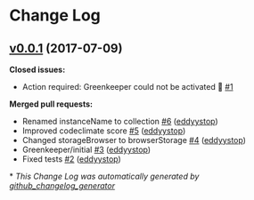 # Change Log

## [v0.0.1](https://github.com/feathersjs/feathers-offline-log/tree/v0.0.1) (2017-07-09)
**Closed issues:**

- Action required: Greenkeeper could not be activated 🚨 [\#1](https://github.com/feathersjs/feathers-offline-log/issues/1)

**Merged pull requests:**

- Renamed instanceName to collection [\#6](https://github.com/feathersjs/feathers-offline-log/pull/6) ([eddyystop](https://github.com/eddyystop))
- Improved codeclimate score [\#5](https://github.com/feathersjs/feathers-offline-log/pull/5) ([eddyystop](https://github.com/eddyystop))
- Changed storageBrowser to browserStorage [\#4](https://github.com/feathersjs/feathers-offline-log/pull/4) ([eddyystop](https://github.com/eddyystop))
- Greenkeeper/initial [\#3](https://github.com/feathersjs/feathers-offline-log/pull/3) ([eddyystop](https://github.com/eddyystop))
- Fixed tests [\#2](https://github.com/feathersjs/feathers-offline-log/pull/2) ([eddyystop](https://github.com/eddyystop))



\* *This Change Log was automatically generated by [github_changelog_generator](https://github.com/skywinder/Github-Changelog-Generator)*